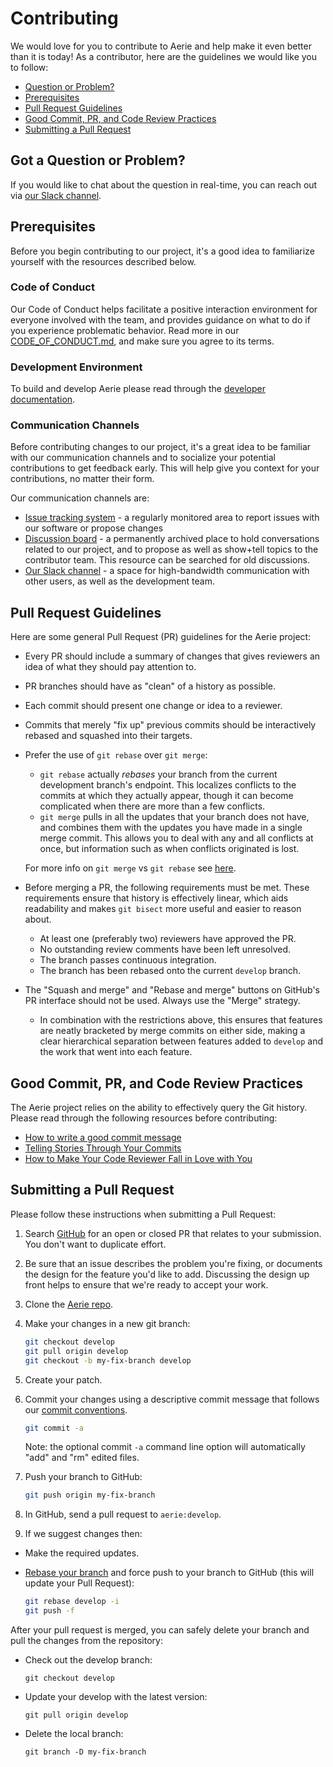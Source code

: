 # Contributing

We would love for you to contribute to Aerie and help make it even better than it is today! As a contributor, here are the guidelines we would like you to follow:

- [Question or Problem?](#question)
- [Prerequisites](#prerequisites)
- [Pull Request Guidelines](#pr-guidelines)
- [Good Commit, PR, and Code Review Practices](#best-practices)
- [Submitting a Pull Request](#submit-pr)

## <a name="question"></a> Got a Question or Problem?

If you would like to chat about the question in real-time, you can reach out via [our Slack channel](https://join.slack.com/t/nasa-ammos/shared_invite/zt-1mlgmk5c2-MgqVSyKzVRUWrXy87FNqPw).

## <a name="prerequisites"></a> Prerequisites
Before you begin contributing to our project, it's a good idea to familiarize yourself with the resources described below.

### Code of Conduct

Our Code of Conduct helps facilitate a positive interaction environment for everyone involved with the team, and provides guidance on what to do if you experience problematic behavior. Read more in our [CODE_OF_CONDUCT.md](CODE_OF_CONDUCT.md), and make sure you agree to its terms.

### Development Environment

To build and develop Aerie please read through the [developer documentation](./DEVELOPER.md).

### Communication Channels

Before contributing changes to our project, it's a great idea to be familiar with our communication channels and to socialize your potential contributions to get feedback early. This will help give you context for your contributions, no matter their form.

Our communication channels are:
- [Issue tracking system](https://github.com/NASA-AMMOS/aerie/issues) - a regularly monitored area to report issues with our software or propose changes
- [Discussion board](https://github.com/NASA-AMMOS/aerie/discussions) - a permanently archived place to hold conversations related to our project, and to propose as well as show+tell topics to the contributor team. This resource can be searched for old discussions.
- [Our Slack channel](https://join.slack.com/t/nasa-ammos/shared_invite/zt-1mlgmk5c2-MgqVSyKzVRUWrXy87FNqPw) - a space for high-bandwidth communication with other users, as well as the development team.

## <a name="pr-guidelines"></a> Pull Request Guidelines

Here are some general Pull Request (PR) guidelines for the Aerie project:

- Every PR should include a summary of changes that gives reviewers an idea of what they should pay attention to.
- PR branches should have as "clean" of a history as possible.
- Each commit should present one change or idea to a reviewer.
- Commits that merely "fix up" previous commits should be interactively rebased and squashed into their targets.
- Prefer the use of `git rebase` over `git merge`:

  - `git rebase` actually _rebases_ your branch from the current development branch's endpoint. This localizes conflicts to the commits at which they actually appear, though it can become complicated when there are more than a few conflicts.
  - `git merge` pulls in all the updates that your branch does not have, and combines them with the updates you have made in a single merge commit. This allows you to deal with any and all conflicts at once, but information such as when conflicts originated is lost.

  For more info on `git merge` vs `git rebase` see [here](https://www.atlassian.com/git/tutorials/merging-vs-rebasing).

- Before merging a PR, the following requirements must be met. These requirements ensure that history is effectively linear, which aids readability and makes `git bisect` more useful and easier to reason about.
  - At least one (preferably two) reviewers have approved the PR.
  - No outstanding review comments have been left unresolved.
  - The branch passes continuous integration.
  - The branch has been rebased onto the current `develop` branch.
- The "Squash and merge" and "Rebase and merge" buttons on GitHub's PR interface should not be used. Always use the "Merge" strategy.
  - In combination with the restrictions above, this ensures that features are neatly bracketed by merge commits on either side, making a clear hierarchical separation between features added to `develop` and the work that went into each feature.

## <a name="best-practices"></a> Good Commit, PR, and Code Review Practices

The Aerie project relies on the ability to effectively query the Git history. Please read through the following resources before contributing:

- [How to write a good commit message](https://chris.beams.io/posts/git-commit/)
- [Telling Stories Through Your Commits](https://blog.mocoso.co.uk/talks/2015/01/12/telling-stories-through-your-commits/)
- [How to Make Your Code Reviewer Fall in Love with You](https://mtlynch.io/code-review-love/)

## <a name="submit-pr"></a> Submitting a Pull Request

Please follow these instructions when submitting a Pull Request:

1. Search [GitHub](https://github.com/NASA-AMMOS/aerie/pulls) for an open or closed PR that relates to your submission. You don't want to duplicate effort.
1. Be sure that an issue describes the problem you're fixing, or documents the design for the feature you'd like to add. Discussing the design up front helps to ensure that we're ready to accept your work.
1. Clone the [Aerie repo](https://github.com/NASA-AMMOS/aerie).
1. Make your changes in a new git branch:

   ```sh
   git checkout develop
   git pull origin develop
   git checkout -b my-fix-branch develop
   ```

1. Create your patch.
1. Commit your changes using a descriptive commit message that follows our [commit conventions](#best-practices).

   ```sh
   git commit -a
   ```

   Note: the optional commit `-a` command line option will automatically "add" and "rm" edited files.

1. Push your branch to GitHub:

   ```sh
   git push origin my-fix-branch
   ```

1. In GitHub, send a pull request to `aerie:develop`.
1. If we suggest changes then:

- Make the required updates.
- [Rebase your branch](https://dev.to/maxwell_dev/the-git-rebase-introduction-i-wish-id-had) and force push to your branch to GitHub (this will update your Pull Request):

  ```sh
  git rebase develop -i
  git push -f
  ```

After your pull request is merged, you can safely delete your branch and pull the changes from the repository:

- Check out the develop branch:

  ```shell
  git checkout develop
  ```

- Update your develop with the latest version:

  ```shell
  git pull origin develop
  ```

- Delete the local branch:

  ```shell
  git branch -D my-fix-branch
  ```
